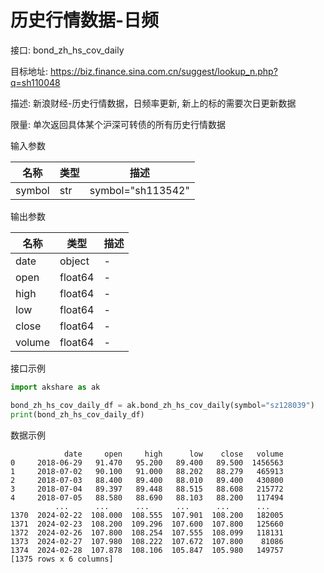 # 历史行情数据-日频

接口: bond_zh_hs_cov_daily

目标地址: <https://biz.finance.sina.com.cn/suggest/lookup_n.php?q=sh110048>

描述: 新浪财经-历史行情数据，日频率更新, 新上的标的需要次日更新数据

限量: 单次返回具体某个沪深可转债的所有历史行情数据

输入参数

| 名称     | 类型  | 描述                |
|--------|-----|-------------------|
| symbol | str | symbol="sh113542" |

输出参数

| 名称     | 类型      | 描述  |
|--------|---------|-----|
| date   | object  | -   |
| open   | float64 | -   |
| high   | float64 | -   |
| low    | float64 | -   |
| close  | float64 | -   |
| volume | float64 | -   |

接口示例

```python
import akshare as ak

bond_zh_hs_cov_daily_df = ak.bond_zh_hs_cov_daily(symbol="sz128039")
print(bond_zh_hs_cov_daily_df)
```

数据示例

```
            date     open     high      low    close   volume
0     2018-06-29   91.470   95.200   89.400   89.500  1456563
1     2018-07-02   90.100   91.000   88.202   88.279   465913
2     2018-07-03   88.400   89.400   88.010   89.400   430800
3     2018-07-04   89.397   89.448   88.515   88.608   215772
4     2018-07-05   88.580   88.690   88.103   88.200   117494
          ...      ...      ...      ...      ...      ...
1370  2024-02-22  108.000  108.555  107.901  108.200   182005
1371  2024-02-23  108.200  109.296  107.600  107.800   125660
1372  2024-02-26  107.800  108.254  107.555  108.099   118131
1373  2024-02-27  107.980  108.222  107.672  107.800    81086
1374  2024-02-28  107.878  108.106  105.847  105.980   149757
[1375 rows x 6 columns]
```
